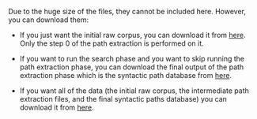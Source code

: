 Due to the huge size of the files, they cannot be included here. However, you can download them:

- If you just want the initial raw corpus, you can download it from [here](). Only the step 0 of the path extraction is performed on it.

- If you want to run the search phase and you want to skip running the path extraction phase, you can download the final output of the path extraction phase which is the syntactic path database from [here]().

- If you want all of the data (the initial raw corpus, the intermediate path extraction files, and the final syntactic paths database) you can download it from [here]().
